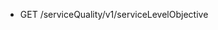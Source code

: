 <!--
    ATTENTION: This file was generated via gradle!
               Do NOT manually edit this file! Any such changes will be overwritten!
-->

* GET /serviceQuality/v1/serviceLevelObjective
